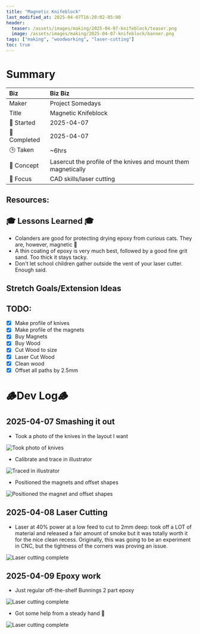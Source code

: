 ```yaml
---
title: "Magnetic Knifeblock"
last_modified_at: 2025-04-07T16:20:02-05:00
header:
  teaser: /assets/images/making/2025-04-07-knifeblock/teaser.png
  image: /assets/images/making/2025-04-07-knifeblock/banner.png
tags: ["making", "woodworking", "laser-cutting"]
toc: true
---
```


# Summary

| Biz             | Biz Biz                               |
|:--------           | :---------                                |
| Maker          | Project Somedays                      |
| Title           | Magnetic Knifeblock |
| 📅 Started      | 2025-04-07       |
| 📅 Completed    | 2025-04-07      |
| 🕒 Taken        | ~6hrs                                  |
| 🤯 Concept      | Lasercut the profile of the knives and mount them magnetically        |
| 🔎 Focus        | CAD skills/laser cutting        |

## Resources:

## 🎓 Lessons Learned 🎓
- Colanders are good for protecting drying epoxy from curious cats. They are, however, magnetic 🤣
- A thin coating of epoxy is very much best, followed by a good fine grit sand. Too thick it stays tacky.
- Don't let school children gather outside the vent of your laser cutter. Enough said. 

## Stretch Goals/Extension Ideas

## TODO:
- [x] Make profile of knives
- [x] Make profile of the magnets
- [x] Buy Magnets
- [x] Buy Wood
- [x] Cut Wood to size
- [x] Laser Cut Wood
- [x] Clean wood
- [x] Offset all paths by 2.5mm

# 🪵Dev Log🪵

## 2025-04-07 Smashing it out
  - Took a photo of the knives in the layout I want  
  
  ![Took photo of knives](/assets/images/making/2025-04-07-knifeblock/2025-04-07_KnifeBlock_Knives.jpg "The best reference is the thing itself")
  - Calibrate and trace in illustrator
  
  ![Traced in illustrator](/assets/images/making/2025-04-07-knifeblock/2025-04-07_KnifeBlock_Knives_Trace.jpg "Tracing in illustrator")
  - Positioned the magnets and offset shapes
   
  ![Positioned the magnet and offset shapes](/assets/images/making/2025-04-07-knifeblock/2025-04-07_KnifeBlock_Knives_Trace.jpg "2.5mm border to allow for imperfections")

## 2025-04-08 Laser Cutting

- Laser at 40% power at a low feed to cut to 2mm deep: took off a LOT of material and released a fair amount of smoke but it was totally worth it for the nice clean recess. Originally, this was going to be an experiment in CNC, but the tightness of the corners was proving an issue.

![Laser cutting complete](/assets/images/making/2025-04-07-knifeblock/2025-04-13%20at%2013.52.35%20Knife%20Block.jpg)

## 2025-04-09 Epoxy work

- Just regular off-the-shelf Bunnings 2 part epoxy

![Laser cutting complete](/assets/images/making/2025-04-07-knifeblock/2025-04-13%20at%2013.52.35%20Epoxy.jpg)

- Got some help from a steady hand 🥰

![Laser cutting complete](/assets/images/making/2025-04-07-knifeblock/2025-04-13%20at%2013.52.35%20Knifeblock%20Help.jpg)

